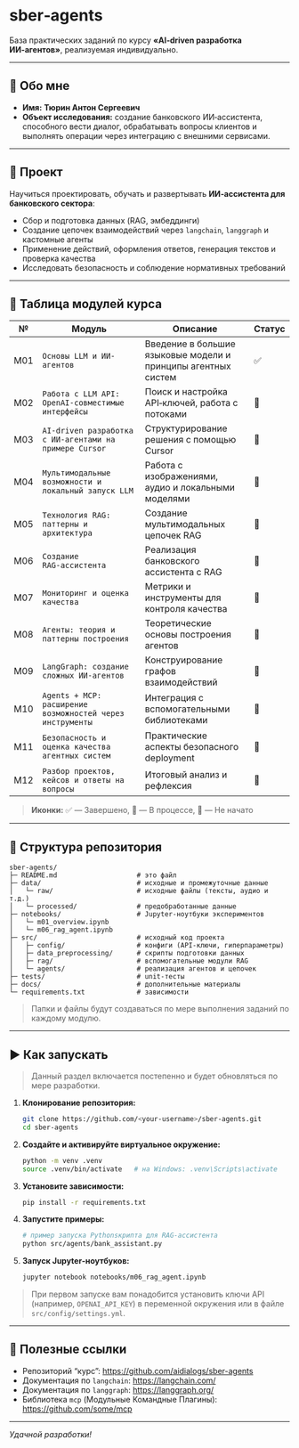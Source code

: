 # sber‑agents

База практических заданий по курсу **«AI‑driven разработка ИИ‑агентов»**, реализуемая индивидуально.

---

## 👤 Обо мне

- **Имя:** **Тюрин Антон Сергеевич**  
- **Объект исследования:** создание банковского ИИ‑ассистента, способного вести диалог, обрабатывать вопросы клиентов и выполнять операции через интеграцию с внешними сервисами.

---

## 🧩 Проект

Научиться проектировать, обучать и развертывать **ИИ‑ассистента для банковского сектора**:
- Сбор и подготовка данных (RAG, эмбеддинги)
- Создание цепочек взаимодействий через `langchain`, `langgraph` и кастомные агенты
- Применение действий, оформления ответов, генерация текстов и проверка качества
- Исследовать безопасность и соблюдение нормативных требований

---

## 📅 Таблица модулей курса

| № | Модуль | Описание | Статус |
|---|--------|----------|--------|
| М01 | `Основы LLM и ИИ-агентов` | Введение в большие языковые модели и принципы агентных систем | ✅ |
| М02 | `Работа с LLM API: OpenAI‑совместимые интерфейсы` | Поиск и настройка API‑ключей, работа с потоками | 🔲 |
| М03 | `AI‑driven разработка с ИИ‑агентами на примере Cursor` | Структурирование решения с помощью Cursor | 🔲 |
| М04 | `Мультимодальные возможности и локальный запуск LLM` | Работа с изображениями, аудио и локальными моделями | 🔲 |
| М05 | `Технология RAG: паттерны и архитектура` | Создание мультимодальных цепочек RAG | 🔲 |
| М06 | `Создание RAG‑ассистента` | Реализация банковского ассистента с RAG | 🔲 |
| М07 | `Мониторинг и оценка качества` | Метрики и инструменты для контроля качества | 🔲 |
| М08 | `Агенты: теория и паттерны построения` | Теоретические основы построения агентов | 🔲 |
| М09 | `LangGraph: создание сложных ИИ‑агентов` | Конструирование графов взаимодействий | 🔲 |
| М10 | `Agents + MCP: расширение возможностей через инструменты` | Интеграция с вспомогательными библиотеками | 🔲 |
| М11 | `Безопасность и оценка качества агентных систем` | Практические аспекты безопасного deployment | 🔲 |
| М12 | `Разбор проектов, кейсов и ответы на вопросы` | Итоговый анализ и рефлексия | 🔲 |

> **Иконки:** ✅ — Завершено, 🔄 — В процессе, 🔲 — Не начато

---

## 📁 Структура репозитория

```text
sber-agents/
├─ README.md                    # это файл
├─ data/                        # исходные и промежуточные данные
│   └─ raw/                     # исходные файлы (тексты, аудио и т.д.)
│   └─ processed/               # предобработанные данные
├─ notebooks/                   # Jupyter‑ноутбуки экспериментов
│   └─ m01_overview.ipynb
│   └─ m06_rag_agent.ipynb
├─ src/                         # исходный код проекта
│   ├─ config/                  # конфиги (API‑ключи, гиперпараметры)
│   ├─ data_preprocessing/      # скрипты подготовки данных
│   ├─ rag/                     # вспомогательные модули RAG
│   └─ agents/                  # реализация агентов и цепочек
├─ tests/                       # unit‑тесты
├─ docs/                        # дополнительные материалы
└─ requirements.txt             # зависимости
```

> Папки и файлы будут создаваться по мере выполнения заданий по каждому модулю.

---

## ▶️ Как запускать

> Данный раздел включается постепенно и будет обновляться по мере разработки.

1. **Клонирование репозитория:**

   ```bash
   git clone https://github.com/<your-username>/sber-agents.git
   cd sber-agents
   ```

2. **Создайте и активируйте виртуальное окружение:**

   ```bash
   python -m venv .venv
   source .venv/bin/activate   # на Windows: .venv\Scripts\activate
   ```

3. **Установите зависимости:**

   ```bash
   pip install -r requirements.txt
   ```

4. **Запустите примеры:**

   ```bash
   # пример запуска Pythonsкрипта для RAG‑ассистента
   python src/agents/bank_assistant.py
   ```

5. **Запуск Jupyter‑ноутбуков:**

   ```bash
   jupyter notebook notebooks/m06_rag_agent.ipynb
   ```

> При первом запуске вам понадобится установить ключи API (например, `OPENAI_API_KEY`) в переменной окружения или в файле `src/config/settings.yml`.

---

## 📢 Полезные ссылки

- Репозиторий “курс”: <https://github.com/aidialogs/sber-agents>
- Документация по `langchain`: <https://langchain.com/>
- Документация по `langgraph`: <https://langgraph.org/>
- Библиотека `mcp` (Модульные Командные Плагины): <https://github.com/some/mcp>

---

*Удачной разработки!*